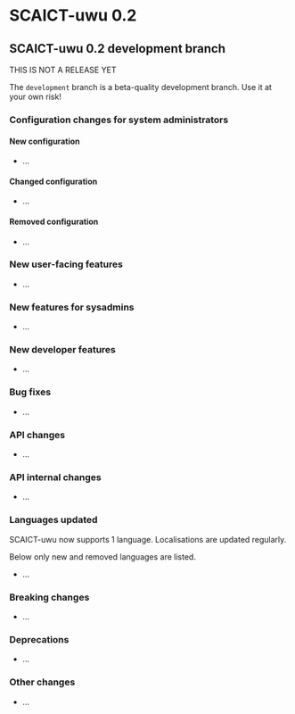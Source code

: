 # SCAICT-uwu 0.2

## SCAICT-uwu 0.2 development branch

THIS IS NOT A RELEASE YET

The `development` branch is a beta-quality development branch. Use it at your
own risk!

### Configuration changes for system administrators

#### New configuration

* …

#### Changed configuration

* …

#### Removed configuration

* …

### New user-facing features

* …

### New features for sysadmins

* …

### New developer features

* …

### Bug fixes

* …

### API changes

* …

### API internal changes

* …

### Languages updated

SCAICT-uwu now supports 1 language. Localisations are updated regularly.

Below only new and removed languages are listed.

* …

### Breaking changes

* …

### Deprecations

* …

### Other changes

* …
